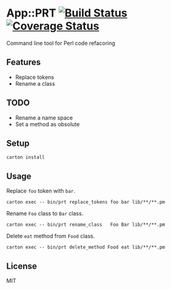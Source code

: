 # App::PRT [![Build Status](https://travis-ci.org/hitode909/perl-refactoring-tools.png?branch=master)](https://travis-ci.org/hitode909/perl-refactoring-tools) [![Coverage Status](https://coveralls.io/repos/hitode909/perl-refactoring-tools/badge.png?branch=master)](https://coveralls.io/r/hitode909/perl-refactoring-tools?branch=master)

Command line tool for Perl code refacoring

## Features

- Replace tokens
- Rename a class

## TODO

- Rename a name space
- Set a method as obsolute

## Setup

```
carton install
```

## Usage

Replace `foo` token with `bar`.
```
carton exec -- bin/prt replace_tokens foo bar lib/**/**.pm
```

Rename `Foo` class to `Bar` class.
```
carton exec -- bin/prt rename_class   Foo Bar lib/**/**.pm
```

Delete `eat` method from  `Food` class.
```
carton exec -- bin/prt delete_method Food eat lib/**/**.pm
```

## License

MIT
